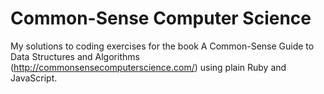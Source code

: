 # Common-Sense Computer Science

My solutions to coding exercises for the book A Common-Sense Guide to Data Structures and Algorithms (http://commonsensecomputerscience.com/) using plain Ruby and JavaScript.
